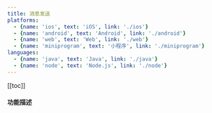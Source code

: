 ```yaml
---
title: 消息发送
platforms:
  - {name: 'ios', text: 'iOS', link: './ios'}
  - {name: 'android', text: 'Android', link: './android'}
  - {name: 'web', text: 'Web', link: './web'}
  - {name: 'miniprogram', text: '小程序', link: './miniprogram'}
languages:
  - {name: 'java', text: 'Java', link: './java'}
  - {name: 'node', text: 'Node.js', link: './node'}
---
```


[[toc]]

#### 功能描述
